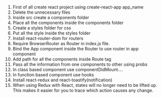 1. First of all create react project using create-react-app app_name
2. Delete the unnecessary files
3. Inside src create a components folder
4. Place all the components inside the components folder
5. Create a styles folder for css
6. Put all the style inside the styles folder
7. Install react-router-dom for routers
8. Require BrowserRouter as Router in index.js file.
9. Bind the App component inside the Router to use router in app component
10. Add path for all the components inside Route tag
11. Pass all the information from one components to other using probs
12. In class based component use componentDidMount....
13. In function based component use hooks
14. Install react-redux and react-toastify(notification)
15. When using Redux with React, states will no longer need to be lifted up. This makes it easier for you to trace which action causes any change.
